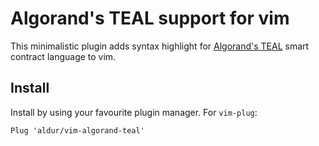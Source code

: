# Algorand's TEAL support for vim

This minimalistic plugin adds syntax highlight for [Algorand's
TEAL](https://developer.algorand.org/docs/reference/teal/specification/) smart
contract language to vim.

## Install

Install by using your favourite plugin manager.
For `vim-plug`:

```viml
Plug 'aldur/vim-algorand-teal'
```
